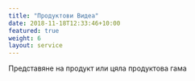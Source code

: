 ```yaml
---
title: "Продуктови Видеа"
date: 2018-11-18T12:33:46+10:00
featured: true
weight: 6
layout: service
---
```

Представяне на продукт или цяла продуктова гама
